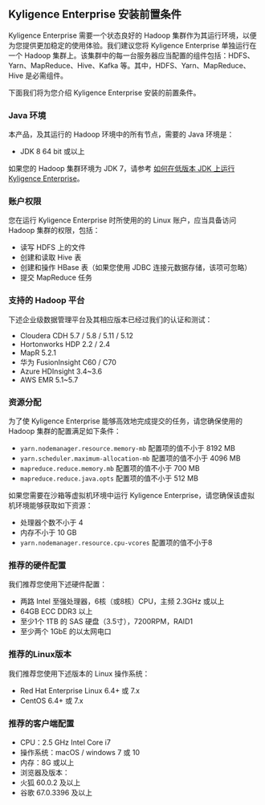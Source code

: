 ## Kyligence Enterprise 安装前置条件

Kyligence Enterprise 需要一个状态良好的 Hadoop 集群作为其运行环境，以便为您提供更加稳定的使用体验。我们建议您将 Kyligence Enterprise 单独运行在一个 Hadoop 集群上。该集群中的每一台服务器应当配置的组件包括：HDFS、Yarn、MapReduce、Hive、Kafka 等。其中，HDFS、Yarn、MapReduce、Hive 是必需组件。

下面我们将为您介绍 Kyligence Enterprise 安装的前置条件。

### Java 环境

本产品，及其运行的 Hadoop 环境中的所有节点，需要的 Java 环境是：

- JDK 8 64 bit 或以上

如果您的 Hadoop 集群环境为 JDK 7，请参考 [如何在低版本 JDK 上运行 Kyligence Enterprise](about_low_version_jdk.cn.md)。

### 账户权限

您在运行 Kyligence Enterprise 时所使用的的 Linux 账户，应当具备访问 Hadoop 集群的权限，包括：

+ 读写 HDFS 上的文件
+ 创建和读取 Hive 表
+ 创建和操作 HBase 表（如果您使用 JDBC 连接元数据存储，该项可忽略）
+ 提交 MapReduce 任务

### 支持的 Hadoop 平台

下述企业级数据管理平台及其相应版本已经过我们的认证和测试：

+ Cloudera CDH 5.7 / 5.8 / 5.11 / 5.12
+ Hortonworks HDP 2.2 / 2.4
+ MapR 5.2.1
+ 华为 FusionInsight C60 / C70
+ Azure HDInsight 3.4~3.6
+ AWS EMR 5.1~5.7


### 资源分配

为了使 Kyligence Enterprise 能够高效地完成提交的任务，请您确保使用的 Hadoop 集群的配置满足如下条件：

+ `yarn.nodemanager.resource.memory-mb` 配置项的值不小于 8192 MB
+ `yarn.scheduler.maximum-allocation-mb` 配置项的值不小于 4096 MB
+ `mapreduce.reduce.memory.mb` 配置项的值不小于 700 MB
+ `mapreduce.reduce.java.opts` 配置项的值不小于 512 MB

如果您需要在沙箱等虚拟机环境中运行 Kyligence Enterprise，请您确保该虚拟机环境能够获取如下资源：

+ 处理器个数不小于 4
+ 内存不小于 10 GB
+ `yarn.nodemanager.resource.cpu-vcores` 配置项的值不小于8

### 推荐的硬件配置

我们推荐您使用下述硬件配置：

+ 两路 Intel 至强处理器，6核（或8核）CPU，主频 2.3GHz 或以上
+ 64GB ECC DDR3 以上
+ 至少1个 1TB 的 SAS 硬盘（3.5寸），7200RPM，RAID1
+ 至少两个 1GbE 的以太网电口

### 推荐的Linux版本

我们推荐您使用下述版本的 Linux 操作系统：

+ Red Hat Enterprise Linux 6.4+ 或 7.x
+ CentOS 6.4+ 或 7.x

### 推荐的客户端配置

- CPU：2.5 GHz Intel Core i7
- 操作系统：macOS / windows 7 或 10
- 内存：8G 或以上
- 浏览器及版本：
- 火狐 60.0.2 及以上
- 谷歌 67.0.3396 及以上
